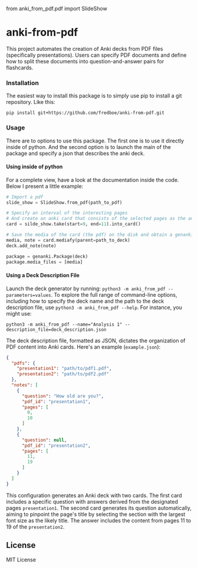 from anki_from_pdf.pdf import SlideShow

# anki-from-pdf

This project automates the creation of Anki decks from PDF files (specifically presentations).
Users can specify PDF documents and define how to split these documents into question-and-answer pairs for flashcards.

### Installation

The easiest way to install this package is to simply use pip to install a git repository. Like this:

````shell
pip install git+https://github.com/fredboe/anki-from-pdf.git
````

### Usage

There are to options to use this package. The first one is to use it directly inside of python.
And the second option is to launch the main of the package and specify a json that describes the anki deck.

#### Using inside of python

For a complete view, have a look at the documentation inside the code.
Below I present a little example:

````python
# Import a pdf
slide_show = SlideShow.from_pdf(path_to_pdf)

# Specify an interval of the interesting pages
# And create an anki card that consists of the selected pages as the answer
card = silde_show.take(start=9, end=11).into_card()

# Save the media of the card (the pdf) on the disk and obtain a genanki.Note
media, note = card.mediafy(parent=path_to_deck)
deck.add_note(note)

package = genanki.Package(deck)
package.media_files = [media]
````

#### Using a Deck Description File

Launch the deck generator by running: ``python3 -m anki_from_pdf --parameters=values``. To explore the full range of
command-line options, including how to specify the deck name and the path to the deck description file, use ``python3 -m
anki_from_pdf --help``. For instance, you might use:

```
python3 -m anki_from_pdf --name="Analysis 1" --description_file=deck_description.json
```

The deck description file, formatted as JSON, dictates the organization of PDF content into Anki cards. Here's an
example (`example.json`):

```json
{
  "pdfs": {
    "presentation1": "path/to/pdf1.pdf",
    "presentation2": "path/to/pdf2.pdf"
  },
  "notes": [
    {
      "question": "How old are you?",
      "pdf_id": "presentation1",
      "pages": [
        0,
        10
      ]
    },
    {
      "question": null,
      "pdf_id": "presentation2",
      "pages": [
        11,
        19
      ]
    }
  ]
}
```

This configuration generates an Anki deck with two cards. The first card includes a specific question with answers
derived from the designated pages ``presentation1``. The second card generates its question automatically, aiming to
pinpoint the page's title by selecting the section with the largest font size as the likely title. The answer includes
the content from pages 11 to 19 of the ``presentation2``.

## License

MIT License